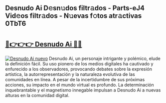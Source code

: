 ## Desnudo Ai D𝚎sn𝚞dos filtr𝚊dos - Parts-eJ4 Vid𝚎os filtr𝚊dos - N𝚞evas f𝚘tos atr𝚊ctivas 0TbT6

# <h2><a href="http://mbaxxra.tromn.icu/?c=Desnudo+Ai">🔗👉👉👉 Desnudo Ai 🔗🔗</a></h2>

[![Desnudo Ai nuevo](https://i.imgur.com/pEAQMta.gif)](http://mbaxxra.tromn.icu/?c=Desnudo+Ai)
Desnudo Ai, un personaje intrigante y polémico, elude la definición fácil. Su uso pionero de los medios digitales ha cautivado y enfurecido a los observadores, provocando debates sobre la expresión artística, la autorrepresentación y la naturaleza evolutiva de las comunidades en línea. A pesar de la incertidumbre de sus próximas acciones, su impacto en el mundo virtual es profundo. La determinación inquebrantable y el magnetismo innegable impulsan a Desnudo Ai a nuevas alturas en la comunidad digital.
